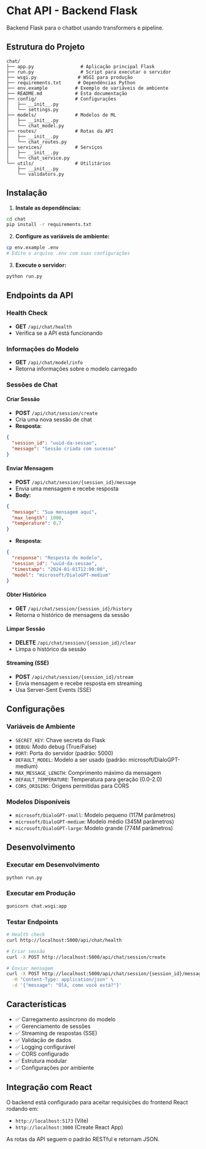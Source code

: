 # Chat API - Backend Flask

Backend Flask para o chatbot usando transformers e pipeline.

## Estrutura do Projeto

```
chat/
├── app.py                 # Aplicação principal Flask
├── run.py                 # Script para executar o servidor
├── wsgi.py               # WSGI para produção
├── requirements.txt      # Dependências Python
├── env.example          # Exemplo de variáveis de ambiente
├── README.md            # Esta documentação
├── config/              # Configurações
│   ├── __init__.py
│   └── settings.py
├── models/              # Modelos de ML
│   ├── __init__.py
│   └── chat_model.py
├── routes/              # Rotas da API
│   ├── __init__.py
│   └── chat_routes.py
├── services/            # Serviços
│   ├── __init__.py
│   └── chat_service.py
└── utils/               # Utilitários
    ├── __init__.py
    └── validators.py
```

## Instalação

1. **Instale as dependências:**
```bash
cd chat
pip install -r requirements.txt
```

2. **Configure as variáveis de ambiente:**
```bash
cp env.example .env
# Edite o arquivo .env com suas configurações
```

3. **Execute o servidor:**
```bash
python run.py
```

## Endpoints da API

### Health Check
- **GET** `/api/chat/health`
- Verifica se a API está funcionando

### Informações do Modelo
- **GET** `/api/chat/model/info`
- Retorna informações sobre o modelo carregado

### Sessões de Chat

#### Criar Sessão
- **POST** `/api/chat/session/create`
- Cria uma nova sessão de chat
- **Resposta:**
```json
{
  "session_id": "uuid-da-sessao",
  "message": "Sessão criada com sucesso"
}
```

#### Enviar Mensagem
- **POST** `/api/chat/session/{session_id}/message`
- Envia uma mensagem e recebe resposta
- **Body:**
```json
{
  "message": "Sua mensagem aqui",
  "max_length": 1000,
  "temperature": 0.7
}
```
- **Resposta:**
```json
{
  "response": "Resposta do modelo",
  "session_id": "uuid-da-sessao",
  "timestamp": "2024-01-01T12:00:00",
  "model": "microsoft/DialoGPT-medium"
}
```

#### Obter Histórico
- **GET** `/api/chat/session/{session_id}/history`
- Retorna o histórico de mensagens da sessão

#### Limpar Sessão
- **DELETE** `/api/chat/session/{session_id}/clear`
- Limpa o histórico da sessão

#### Streaming (SSE)
- **POST** `/api/chat/session/{session_id}/stream`
- Envia mensagem e recebe resposta em streaming
- Usa Server-Sent Events (SSE)

## Configurações

### Variáveis de Ambiente

- `SECRET_KEY`: Chave secreta do Flask
- `DEBUG`: Modo debug (True/False)
- `PORT`: Porta do servidor (padrão: 5000)
- `DEFAULT_MODEL`: Modelo a ser usado (padrão: microsoft/DialoGPT-medium)
- `MAX_MESSAGE_LENGTH`: Comprimento máximo da mensagem
- `DEFAULT_TEMPERATURE`: Temperatura para geração (0.0-2.0)
- `CORS_ORIGINS`: Origens permitidas para CORS

### Modelos Disponíveis

- `microsoft/DialoGPT-small`: Modelo pequeno (117M parâmetros)
- `microsoft/DialoGPT-medium`: Modelo médio (345M parâmetros)
- `microsoft/DialoGPT-large`: Modelo grande (774M parâmetros)

## Desenvolvimento

### Executar em Desenvolvimento
```bash
python run.py
```

### Executar em Produção
```bash
gunicorn chat.wsgi:app
```

### Testar Endpoints
```bash
# Health check
curl http://localhost:5000/api/chat/health

# Criar sessão
curl -X POST http://localhost:5000/api/chat/session/create

# Enviar mensagem
curl -X POST http://localhost:5000/api/chat/session/{session_id}/message \
  -H "Content-Type: application/json" \
  -d '{"message": "Olá, como você está?"}'
```

## Características

- ✅ Carregamento assíncrono do modelo
- ✅ Gerenciamento de sessões
- ✅ Streaming de respostas (SSE)
- ✅ Validação de dados
- ✅ Logging configurável
- ✅ CORS configurado
- ✅ Estrutura modular
- ✅ Configurações por ambiente

## Integração com React

O backend está configurado para aceitar requisições do frontend React rodando em:
- `http://localhost:5173` (Vite)
- `http://localhost:3000` (Create React App)

As rotas da API seguem o padrão RESTful e retornam JSON.
